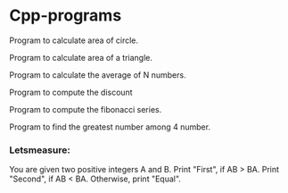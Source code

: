 # Cpp-programs

Program to calculate area of circle.

Program to calculate area of a triangle.

Program to calculate the average of N numbers.

Program to compute the discount

Program to compute the fibonacci series.

Program to find the greatest number among 4 number.

### Letsmeasure:
You are given two positive integers A and B.
Print "First", if AB > BA.
Print "Second", if AB < BA.
Otherwise, print "Equal".
